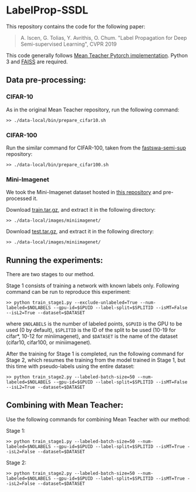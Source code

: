 # LabelProp-SSDL
This repository contains the code for the following paper:

> A. Iscen, G. Tolias, Y. Avrithis, O. Chum. "Label Propagation for Deep Semi-supervised Learning", CVPR 2019

This code generally follows [Mean Teacher Pytorch implementation](https://github.com/CuriousAI/mean-teacher/tree/master/pytorch). Python 3 and [FAISS](https://github.com/facebookresearch/faiss) are required.

##  Data pre-processing:

### CIFAR-10
As in the original Mean Teacher repository, run the following command:

```
>> ./data-local/bin/prepare_cifar10.sh
```

### CIFAR-100
Run the similar command for CIFAR-100, taken from the [fastswa-semi-sup](https://github.com/benathi/fastswa-semi-sup/tree/master/data-local/bin) repository:
```
>> ./data-local/bin/prepare_cifar100.sh
```

### Mini-Imagenet
We took the Mini-Imagenet dataset hosted in [this repository](https://github.com/gidariss/FewShotWithoutForgetting) and pre-processed it.

Download [train.tar.gz](http://ptak.felk.cvut.cz/personal/toliageo/share/lpdeep/train.tar.gz), and extract it in the following directory:
```
>> ./data-local/images/miniimagenet/
```

Download [test.tar.gz](http://ptak.felk.cvut.cz/personal/toliageo/share/lpdeep/test.tar.gz), and extract it in the following directory:
```
>> ./data-local/images/miniimagenet/
```


##  Running the experiments:

There are two stages to our method. 

Stage 1 consists of training a network with known labels only. Following command can be run to reproduce this experiment:
```
>> python train_stage1.py --exclude-unlabeled=True --num-labeled=$NOLABELS --gpu-id=$GPUID --label-split=$SPLITID --isMT=False --isL2=True --dataset=$DATASET
```
where ```$NOLABELS``` is the number of labeled points, ```$GPUID``` is the GPU to be used (0 by default), ```$SPLITID``` is the ID of the split to be used (10-19 for cifar*, 10-12 for miniimagenet), and ```$DATASET``` is the name of the dataset (cifar10, cifar100, or miniimagenet).

After the training for Stage 1 is completed, run the following command for Stage 2, which resumes the training from the model trained in Stage 1, but this time with pseudo-labels using the entire dataset:

```
>> python train_stage2.py --labeled-batch-size=50 --num-labeled=$NOLABELS --gpu-id=$GPUID --label-split=$SPLITID --isMT=False --isL2=True --dataset=$DATASET
```

##  Combining with Mean Teacher:
Use the following commands for combining Mean Teacher with our method:

Stage 1:
```
>> python train_stage1.py --labeled-batch-size=50 --num-labeled=$NOLABELS --gpu-id=$GPUID --label-split=$SPLITID --isMT=True --isL2=False --dataset=$DATASET
```

Stage 2:
```
>> python train_stage2.py --labeled-batch-size=50 --num-labeled=$NOLABELS --gpu-id=$GPUID --label-split=$SPLITID --isMT=True --isL2=False --dataset=$DATASET
```








